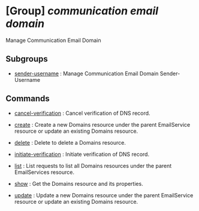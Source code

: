 # [Group] _communication email domain_

Manage Communication Email Domain

## Subgroups

- [sender-username](/Commands/communication/email/domain/sender-username/readme.md)
: Manage Communication Email Domain Sender-Username

## Commands

- [cancel-verification](/Commands/communication/email/domain/_cancel-verification.md)
: Cancel verification of DNS record.

- [create](/Commands/communication/email/domain/_create.md)
: Create a new Domains resource under the parent EmailService resource or update an existing Domains resource.

- [delete](/Commands/communication/email/domain/_delete.md)
: Delete to delete a Domains resource.

- [initiate-verification](/Commands/communication/email/domain/_initiate-verification.md)
: Initiate verification of DNS record.

- [list](/Commands/communication/email/domain/_list.md)
: List requests to list all Domains resources under the parent EmailServices resource.

- [show](/Commands/communication/email/domain/_show.md)
: Get the Domains resource and its properties.

- [update](/Commands/communication/email/domain/_update.md)
: Update a new Domains resource under the parent EmailService resource or update an existing Domains resource.
